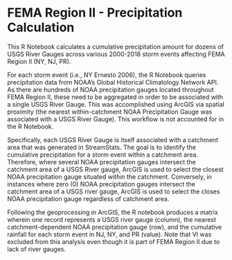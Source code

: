 # FEMA Region II - Precipitation Calculation

This R Notebook calculates a cumulative precipitation amount for dozens of USGS River Gauges across various 2000-2018 storm events affecting FEMA Region II (NY, NJ, PR).

For each storm event (i.e., NY Ernesto 2006), the R Notebook queries precipitation data from NOAA’s Global Historical Climatology Network API. As there are hundreds of NOAA precipitation gauges located throughout FEMA Region II, these need to be aggregated in order to be associated with a single USGS River Gauge. This was accomplished using ArcGIS via spatial proximity (the nearest within-catchment NOAA Precipitation Gauge was associated with a USGS River Gauge). This workflow is not accounted for in the R Notebook.

Specifically, each USGS River Gauge is itself associated with a catchment area that was generated in StreamStats. The goal is to identify the cumulative precipitation for a storm event within a catchment area. Therefore, where several NOAA precipitation gauges intersect the catchment area of a USGS River gauge, ArcGIS is used to select the closest NOAA precipitation gauge situated *within* the catchment. Conversely, in instances where zero (0) NOAA precipitation gauges intersect the catchment area of a USGS river gauge, ArcGIS is used to select the closes NOAA precipitation gauge regardless of catchment area.

Following the geoprocessing in ArcGIS, the R notebook produces a matrix wherein one record represents a USGS river gauge (column), the nearest catchment-dependent NOAA precipitation gauge (row), and the cumulative rainfall for each storm event in NJ, NY, and PR (value). Note that VI was excluded from this analysis even though it is part of FEMA Region II due to lack of river gauges.
